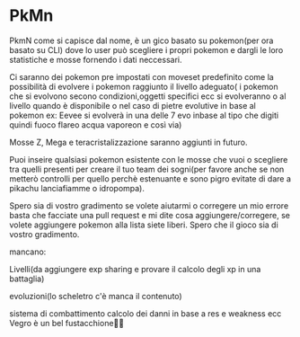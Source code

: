 # PkMn
PkmN come si capisce dal nome, è un gico basato su pokemon(per ora basato su CLI) dove lo user può scegliere i propri pokemon e dargli le loro statistiche e mosse fornendo i dati neccessari.

Ci saranno dei pokemon pre impostati con moveset predefinito come la possibilità di evolvere i pokemon raggiunto il livello adeguato( i pokemon che si evolvono secono condizioni,oggetti specifici ecc si evolveranno 
o al livello quando è disponibile o nel caso di pietre evolutive in base al pokemon ex: Eevee si evolverà in una delle 7 evo inbase al tipo che digiti quindi fuoco flareo acqua vaporeon e così via)

Mosse Z, Mega e  teracristalizzazione saranno aggiunti in futuro.

Puoi inseire qualsiasi pokemon esistente con le mosse che vuoi o scegliere tra quelli presenti per creare il tuo team dei sogni(per favore anche se non metterò controlli per quello perchè estenuante e sono pigro evitate di dare a pikachu lanciafiamme o idropompa).

Spero sia di vostro gradimento se volete aiutarmi o corregere un mio errore basta che facciate una pull request e mi dite cosa aggiungere/corregere, se volete aggiungere pokemon alla lista siete liberi.
Spero che il gioco sia di vostro gradimento.

mancano:

  Livelli(da aggiungere exp sharing e provare il calcolo degli xp in una battaglia)
  
  evoluzioni(lo scheletro c'è manca il contenuto)
  
  sistema di combattimento
    calcolo dei danni in base a res e weakness ecc
  Vegro è un bel fustacchione🥵🥵
